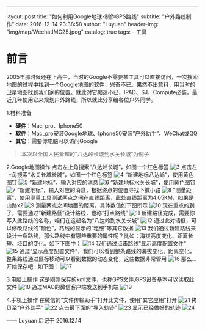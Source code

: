 ---
layout:     post
title:      "如何利用Google地球-制作GPS路线"
subtitle:   "户外路线制作”
date:       2016-12-14 23:38:58
author:     "Luyuan"
header-img: "img/map/WechatIMG25.jpeg"
catalog: true
tags:
    - 工具

# 前言
2005年那时候还在上高中，当时的Google不需要某工具可以直接访问，一次搜索地图的过程中找到一个Google地图的软件，兴奋不已。果然不出意料，用当时的卫星地图找到我们家的位置。就此对它痴迷不已，IPAD、SJ、Compute必装，最近几年使用它来规划户外路线，所以就此分享给各位户外同学。

1.材料准备
- **硬件**：Mac_pro、Iphone50
- **软件**：Mac_pro安装Google地球、Iphone50安装”户外助手”、WeChat或QQ
- **其它**：需要你电脑可以访问Google

>本次以全国人民皆知的”八达岭长城到水关长城“为例子

2.Google地图操作
点击左上角搜索“八达岭长城”，如图一个红色标签
![3](/img/map/WechatIMG3.jpeg)
点击左上角搜索“水关长城长城”，如图一个红色标签
![4](/img/map/WechatIMG4.jpeg)
“新建地标八达岭”，使用黄色图钉
![5](/img/map/WechatIMG5.jpeg)
“新建地标”，输入对应的消息
![6](/img/map/WechatIMG6.jpeg)
“新建地标水关长城”，使用黄色图钉
![7](/img/map/WechatIMG7.jpeg)
“新建地标”，输入对应的消息，根据终点的位置寻找下撤小路
![8](/img/map/WechatIMG8.jpeg)
“测量距离”，使用测量工具测试两点之间在直线距离，此处直线距离为4.05KM，如果是山路x2
![9](/img/map/WechatIMG9.jpeg)
测量两点之间地面的距离，具体数值如下图所示
![10](/img/map/WechatIMG10.jpeg)
现在重点的到了，需要通过“新建路径”设计路线，也称“打点路线”
![11](/img/map/WechatIMG11.jpeg)
新建路径完成，需要你写入此路线的名称，咱们在这起名为“八达岭到水关长城”
![12](/img/map/WechatIMG12.jpeg)
通过此对话框，可以修改路线的“颜色”，路线的显示的“粗细”等其它数据
![13](/img/map/WechatIMG13.jpeg)
我们通过新建路线来设计一条路线，那么路线中有哪些重要的属性呢？比如：海拔高度变化、距离长短、垭口的变化。如下下图中：
![14](/img/map/WechatIMG14.jpeg)
我们通过点击路线”显示高度配置文件“
![15](/img/map/WechatIMG15.jpeg)
通过”显示高度配置文件“，我们可以看到整条路线的海拔变化、距离变化，整条路线通过鼠标移动可以看到数据的动态变化，这些数据非常管用
![16](/img/map/WechatIMG16.jpeg)
那么…开始保存吧...如下图：
![17](/img/map/WechatIMG17.jpeg)

3.电脑上操作
这是刚刚保存的kml文件，也称GPS文件,GPS设备基本可以读取此文件
![18](/img/map/WechatIMG18.jpeg)
通过MAC的微信客户端发送到手机端
![19](/img/map/WechatIMG19.jpeg)

4.手机上操作
在微信的“文件传输助手”打开此文件，使用“其它应用”打开
![21](/img/map/WechatIMG21.jpeg)
拷贝至“户外助手”
![22](/img/map/WechatIMG22.jpeg)
点击最下面的“导入轨迹”
![23](/img/map/WechatIMG23.jpeg)
显示已经做好的轨迹
![24](/img/map/WechatIMG24.jpeg)


—— Luyuan 后记于 2016.12.14

